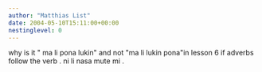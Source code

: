```yaml
---
author: "Matthias List"
date: 2004-05-10T15:11:00+00:00
nestinglevel: 0
---
```

why is it " ma li pona lukin" and not "ma li lukin pona"in lesson 6 if adverbs follow the verb . ni li nasa mute mi .